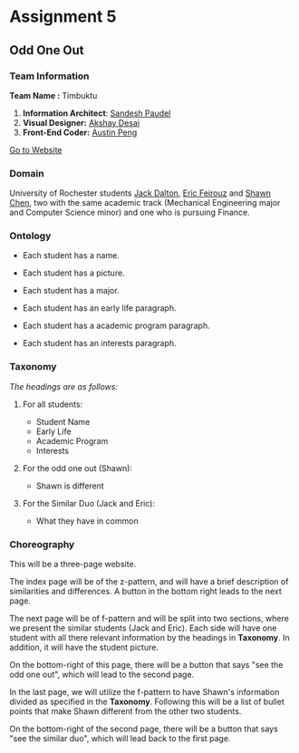 # Assignment 5

## Odd One Out

### Team Information

**Team Name :** Timbuktu

1. **Information Architect**: [Sandesh Paudel](http://github.com/sandeshnep)
2. **Visual Designer:** [Akshay Desai](https://github.com/akshay27d)
3. **Front-End Coder:** [Austin Peng](https://github.com/Azplap)

[Go to Website](http://csc174.org/assignment05/timbuktu)

### Domain

University of Rochester students [Jack Dalton](http://csc174.org/assignment02/atlantis/jack.php), [Eric Feirouz](http://csc174.org/assignment02/seoul/Assignment-2-Flash-Website/ericfeirouz.php) and [Shawn Chen](http://csc174.org/assignment02/new-york/shawn.php), two with the same academic track (Mechanical Engineering major and Computer Science minor) and one who is pursuing Finance.

### Ontology

* Each student has a name.

* Each student has a picture.

* Each student has a major.

* Each student has an early life paragraph.

* Each student has a academic program paragraph.

* Each student has an interests paragraph.

### Taxonomy

*The headings are as follows:*

1. For all students:

   * Student Name
   * Early Life
   * Academic Program
   * Interests
2. For the odd one out (Shawn):
   * Shawn is different
3. For the Similar Duo (Jack and Eric):
   * What they have in common

### Choreography

This will be a three-page website.

The index page will be of the z-pattern, and will have a brief description of similarities and differences. A button in the bottom right leads to the next page. 

The next page will be of f-pattern and will be split into two sections, where we present the similar students (Jack and Eric). Each side will have one student with all there relevant information by the headings in **Taxonomy**. In addition, it will have the student picture.

On the bottom-right of this page, there will be a button that says "see the odd one out", which will lead to the second page.

In the last page, we will utilize the f-pattern to have Shawn's information divided as specified in the **Taxonomy**. Following this will be a list of bullet points that make Shawn different from the other two students.

On the bottom-right of the second page, there will be a button that says "see the similar duo", which will lead back to the first page.

